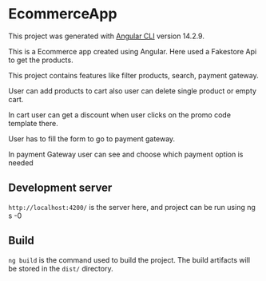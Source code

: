 # EcommerceApp

This project was generated with [Angular CLI](https://github.com/angular/angular-cli) version 14.2.9.

This is a Ecommerce app created using Angular. Here used a Fakestore Api to get the products.

This project contains features like filter products, search, payment gateway.

User can add products to cart also user can delete single product or empty cart. 

In cart user can get a discount when user clicks on the promo code template there.

User has to fill the form to go to payment gateway.

In payment Gateway user can see and choose which payment option is needed

## Development server

`http://localhost:4200/` is the server here, and project can be run using ng s -0


## Build

`ng build` is the command used to build the project. The build artifacts will be stored in the `dist/` directory.
